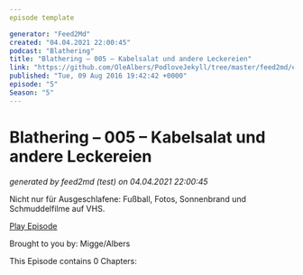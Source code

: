 ```yaml
---
episode template

generator: "Feed2Md"
created: "04.04.2021 22:00:45"
podcast: "Blathering"
title: "Blathering – 005 – Kabelsalat und andere Leckereien"
link: "https://github.com/OleAlbers/PodloveJekyll/tree/master/feed2md/example/export/seasons/1/2016/8/Blathering – 005 – Kabelsalat und andere Leckereien.md"
published: "Tue, 09 Aug 2016 19:42:42 +0000"
episode: "5"
Season: "5"
---
```


# Blathering – 005 – Kabelsalat und andere Leckereien
_generated by feed2md (test) on 04.04.2021 22:00:45_

Nicht nur für Ausgeschlafene: Fußball, Fotos, Sonnenbrand und Schmuddelfilme auf VHS.

[Play Episode](https://www.blathering.de/podlove/file/62/s/feed/c/mp3/blathering_005.mp3)

Brought to you by: Migge/Albers

This Episode contains 0 Chapters:



